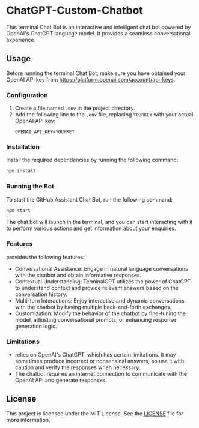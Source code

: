 # ChatGPT-Custom-Chatbot
This terminal Chat Bot is an interactive and intelligent chat bot powered by OpenAI's ChatGPT language model. It provides a seamless conversational experience.

## Usage

Before running the terminal Chat Bot, make sure you have obtained your OpenAI API key from https://platform.openai.com/account/api-keys.

### Configuration

1. Create a file named `.env` in the project directory.
2. Add the following line to the `.env` file, replacing `YOURKEY` with your actual OpenAI API key:
   ```
   OPENAI_API_KEY=YOURKEY
   ```

### Installation

Install the required dependencies by running the following command:

```bash
npm install
```

### Running the Bot

To start the GitHub Assistant Chat Bot, run the following command:

```bash
npm start
```

The chat bot will launch in the terminal, and you can start interacting with it to perform various actions and get information about your enquiries.

### Features

provides the following features:

- Conversational Assistance: Engage in natural language conversations with the chatbot and obtain informative responses.
- Contextual Understanding: TerminalGPT utilizes the power of ChatGPT to understand context and provide relevant answers based on the conversation history.
- Multi-turn Interactions: Enjoy interactive and dynamic conversations with the chatbot by having multiple back-and-forth exchanges.
- Customization: Modify the behavior of the chatbot by fine-tuning the model, adjusting conversational prompts, or enhancing response generation logic.

### Limitations

- relies on OpenAI's ChatGPT, which has certain limitations. It may sometimes produce incorrect or nonsensical answers, so use it with caution and verify the responses when necessary.
- The chatbot requires an internet connection to communicate with the OpenAI API and generate responses.

## License

This project is licensed under the MIT License. See the [LICENSE](LICENSE) file for more information.
